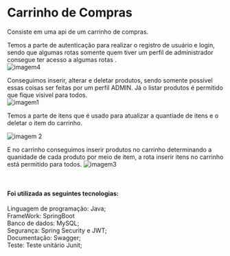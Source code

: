 <html>
<h1>Carrinho de Compras</h1>
Consiste em uma api de um carrinho de compras.
  
Temos a parte de autenticação para realizar o registro de usuário e login, sendo que algumas rotas somente quem tiver um perfil de administrador consegue ter acesso a algumas rotas .</br>
![imagem4](https://github.com/Izabel-Cristina/LojaVirtual/assets/115845859/4f0fc8c7-d945-446d-9c33-c0b07132c92a)

Conseguimos inserir, alterar e deletar produtos, sendo somente possível essas coisas ser feitas por um perfil ADMIN.
Já o listar produtos é permitido que fique visivel para todos.</br>
![imagem1](https://github.com/Izabel-Cristina/LojaVirtual/assets/115845859/286426e1-594a-45df-bb19-c7014eab8e78)

Temos a parte de itens que é usado para atualizar a quantiade de itens e o deletar o item do carrinho.

![imagem 2](https://github.com/Izabel-Cristina/LojaVirtual/assets/115845859/f1f55cbb-d128-4383-ac42-8255323c1de0)

E no carrinho conseguimos inserir produtos no carrinho determinando a quanidade de cada produto por meio de item, a rota inserir itens no  carrinho está permitido para todos.
![imagem3](https://github.com/Izabel-Cristina/LojaVirtual/assets/115845859/5842fa36-0b9e-4d43-953c-9ac4df4e6a01)


</br>
<h4>Foi utilizada as seguintes tecnologias:</h4>
Linguagem de programação: Java;</br>
FrameWork: SpringBoot </br>
Banco de dados: MySQL;</br>
Segurança: Spring Security e JWT;</br>
Documentação: Swagger;</br>
Teste: Teste unitário Junit;</br>

</html>



